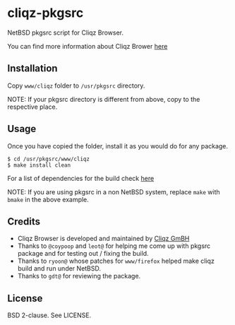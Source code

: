 cliqz-pkgsrc
============

NetBSD pkgsrc script for Cliqz Browser.

You can find more information about Cliqz Brower [here][1]

Installation
------------

Copy `www/cliqz` folder to `/usr/pkgsrc` directory.

NOTE: If your pkgsrc directory is different from above, copy to the respective
place.

Usage
-----

Once you have copied the folder, install it as you would do for any package.

`$ cd /usr/pkgsrc/www/cliqz`<br>
`$ make install clean`

For a list of dependencies for the build check [here][2]

NOTE: If you are using pkgsrc in a non NetBSD system, replace `make` with
`bmake` in the above example.

Credits
-------

* Cliqz Browser is developed and maintained by [Cliqz GmBH][3]
* Thanks to `@coypoop` and `leot@` for helping me come up with pkgsrc package and
  for testing out / fixing the build.
* Thanks to `ryoon@` whose patches for `www/firefox` helped make cliqz build and
  run under NetBSD.
* Thanks to `gdt@` for reviewing the package.

License
-------

BSD 2-clause. See LICENSE.

[1]: http://cliqz.com/
[2]: https://github.com/cliqz-oss/browser-f/
[3]: https://cliqz.com/en/

